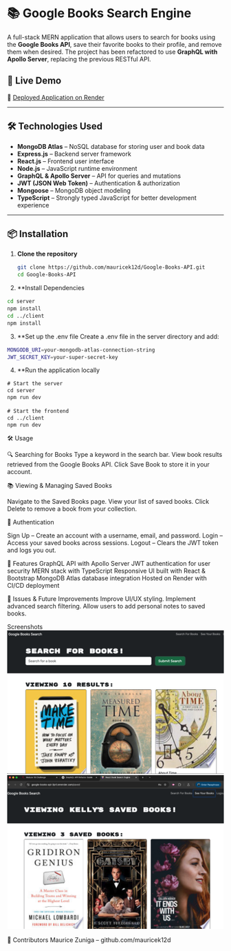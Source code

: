 # 📚 Google Books Search Engine

A full-stack MERN application that allows users to search for books using the **Google Books API**, save their favorite books to their profile, and remove them when desired. The project has been refactored to use **GraphQL with Apollo Server**, replacing the previous RESTful API.

## 🚀 Live Demo
🔗 [Deployed Application on Render](https://google-books-api-3prl.onrender.com)

---

## 🛠️ Technologies Used
- **MongoDB Atlas** – NoSQL database for storing user and book data
- **Express.js** – Backend server framework
- **React.js** – Frontend user interface
- **Node.js** – JavaScript runtime environment
- **GraphQL & Apollo Server** – API for queries and mutations
- **JWT (JSON Web Token)** – Authentication & authorization
- **Mongoose** – MongoDB object modeling
- **TypeScript** – Strongly typed JavaScript for better development experience

---

## 📦 Installation

1. **Clone the repository**
   ```sh
   git clone https://github.com/mauricek12d/Google-Books-API.git
   cd Google-Books-API

2. **Install Dependencies 
```sh
cd server
npm install
cd ../client
npm install
```

3. **Set up the .env file Create a .env file in the server directory and add:
```sh
MONGODB_URI=your-mongodb-atlas-connection-string
JWT_SECRET_KEY=your-super-secret-key
```

4. **Run the application locally
```
# Start the server
cd server
npm run dev

# Start the frontend
cd ../client
npm run dev
```



🛠️ Usage

🔍 Searching for Books
Type a keyword in the search bar.
View book results retrieved from the Google Books API.
Click Save Book to store it in your account.

📚 Viewing & Managing Saved Books

Navigate to the Saved Books page.
View your list of saved books.
Click Delete to remove a book from your collection.

🔐 Authentication

Sign Up – Create an account with a username, email, and password.
Login – Access your saved books across sessions.
Logout – Clears the JWT token and logs you out.

📌 Features
 GraphQL API with Apollo Server
 JWT authentication for user security
 MERN stack with TypeScript
 Responsive UI built with React & Bootstrap
 MongoDB Atlas database integration
 Hosted on Render with CI/CD deployment

 🐛 Issues & Future Improvements
Improve UI/UX styling.
Implement advanced search filtering.
Allow users to add personal notes to saved books.

Screenshots
![Search Page](https://github.com/mauricek12d/Google-Books-API/blob/main/Search.png)
![Saved Page](https://github.com/mauricek12d/Google-Books-API/blob/main/Saved.png)



🤝 Contributors
Maurice Zuniga – github.com/mauricek12d

